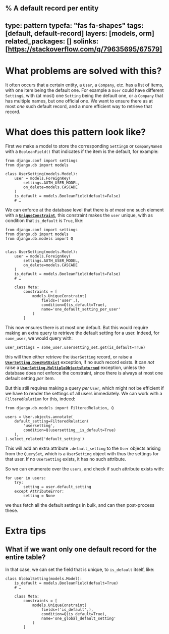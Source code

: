 % A default record per entity
---
type: pattern
typefa: "fas fa-shapes"
tags: [default, default-record]
layers: [models, orm]
related_packages: []
solinks: [https://stackoverflow.com/q/79635695/67579]
---

# What problems are solved with this?

It often occurs that a certain entity, a `User`, a `Company`, etc. has a list of items, with one item being the default one. For example a `User` could have different `Setting`s, with (at most) one `Setting` being the default one, or a `Company` that has multiple names, but one official one. We want to ensure there as at most *one* such default record, and a more efficient way to retrieve that record.

# What does this pattern look like?

First we make a model to store the corresponding `Setting`s or `CompanyName`s with a `BooleanField()` that indicates if the item is the default, for example:

```python3
from django.conf import settings
from django.db import models

class UserSetting(models.Model):
    user = models.ForeignKey(
        settings.AUTH_USER_MODEL,
        on_delete=models.CASCADE
    )
    is_default = models.BooleanField(default=False)
    # …
```

We can enforce at the database level that there is *at most* one such element with a [**`UniqueConstraint`**](https://docs.djangoproject.com/en/stable/ref/models/constraints/#uniqueconstraint), this constraint makes the `user` unique, with as condition that `is_default` is `True`, like:

```python3
from django.conf import settings
from django.db import models
from django.db.models import Q


class UserSetting(models.Model):
    user = models.ForeignKey(
        settings.AUTH_USER_MODEL,
        on_delete=models.CASCADE
    )
    is_default = models.BooleanField(default=False)
    # …

    class Meta:
        constraints = [
            models.UniqueConstraint(
                fields=('user',),
                condition=Q(is_default=True),
                name='one_default_setting_per_user'
            )
        ]
```

This now ensures there is at most one default. But this would require making an extra query to retrieve the default setting for a user. Indeed, for `some_user`, we would query with:

```python3
user_settings = some_user.usersetting_set.get(is_default=True)
```

this will then either retrieve the `UserSetting` record, or raise a [**`UserSetting.DoesNotExist`**](https://docs.djangoproject.com/en/stable/ref/models/class/#django.db.models.Model.DoesNotExist) exception, if no such record exists. It can *not* raise a [**`UserSetting.MultipleObjectsReturned`**](https://docs.djangoproject.com/en/stable/ref/models/class/#multipleobjectsreturned) exception, unless the database does not enforce the constraint, since there is always at most one default setting *per* item.

But this still requires making a query *per* `User`, which might not be efficient if we have to render the settings of all users immediately. We can work with a `FilteredRelation` for this, indeed:

```python3
from django.db.models import FilteredRelation, Q

users = User.objects.annotate(
    default_setting=FilteredRelation(
        'usersetting',
        condition=Q(usersetting__is_default=True)
    ),
).select_related('default_setting')
```

This will add an extra attribute `.default_setting` to the `User` objects arising from the `QuerySet`, which is a `UserSetting` object with thus the settings for that user. If no `UserSetting` exists, it has no such attribute.

So we can enumerate over the `users`, and check if such attribute exists with:

```python3
for user in users:
    try:
        setting = user.default_setting
    except AttributeError:
        setting = None
```

we thus fetch all the default settings in bulk, and can then post-process these.

# Extra tips

## What if we want only one default record for the entire table?

In that case, we can set the field that is unique, to `is_default` itself, like:

```python3
class GlobalSetting(models.Model):
    is_default = models.BooleanField(default=True)
    # …

    class Meta:
        constraints = [
            models.UniqueConstraint(
                fields=('is_default',),
                condition=Q(is_default=True),
                name='one_global_default_setting'
            )
        ]
```
